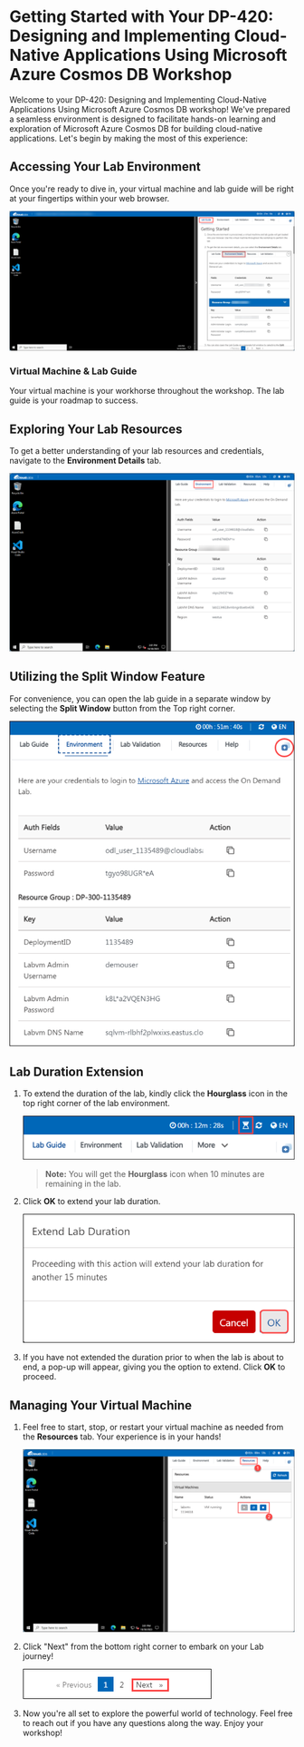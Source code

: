 # Getting Started with Your DP-420: Designing and Implementing Cloud-Native Applications Using Microsoft Azure Cosmos DB Workshop
 
Welcome to your DP-420: Designing and Implementing Cloud-Native Applications Using Microsoft Azure Cosmos DB workshop! We've prepared a seamless environment is designed to facilitate hands-on learning and exploration of Microsoft Azure Cosmos DB for building cloud-native applications. Let's begin by making the most of this experience:
 
## Accessing Your Lab Environment
 
Once you're ready to dive in, your virtual machine and lab guide will be right at your fingertips within your web browser.
 
![Access Your VM and Lab Guide](./instructions/media/labguide.png)

### Virtual Machine & Lab Guide
 
Your virtual machine is your workhorse throughout the workshop. The lab guide is your roadmap to success.
 
## Exploring Your Lab Resources
 
To get a better understanding of your lab resources and credentials, navigate to the **Environment Details** tab.
 
![Explore Lab Resources](./instructions/media/env.png)

## Utilizing the Split Window Feature
 
For convenience, you can open the lab guide in a separate window by selecting the **Split Window** button from the Top right corner.
 
![Use the Split Window Feature](./instructions/media/spl.png)
 
## **Lab Duration Extension**

1. To extend the duration of the lab, kindly click the **Hourglass** icon in the top right corner of the lab environment. 

   ![Explore Lab Resources](./instructions/media/gext.png)
 
   >**Note:** You will get the **Hourglass** icon when 10 minutes are remaining in the lab.

2. Click **OK** to extend your lab duration.
 
   ![Explore Lab Resources](./instructions/media/gext2.png)
  
3. If you have not extended the duration prior to when the lab is about to end, a pop-up will appear, giving you the option to extend. Click **OK** to proceed.


## Managing Your Virtual Machine
 
1. Feel free to start, stop, or restart your virtual machine as needed from the **Resources** tab. Your experience is in your hands!
 
    ![Manage Your Virtual Machine](./instructions/media/res.png)
 
2. Click "Next" from the bottom right corner to embark on your Lab journey!
 
   ![Start Your Azure Journey](./instructions/media/num.png)
 
3. Now you're all set to explore the powerful world of technology. Feel free to reach out if you have any questions along the way. Enjoy your workshop!
